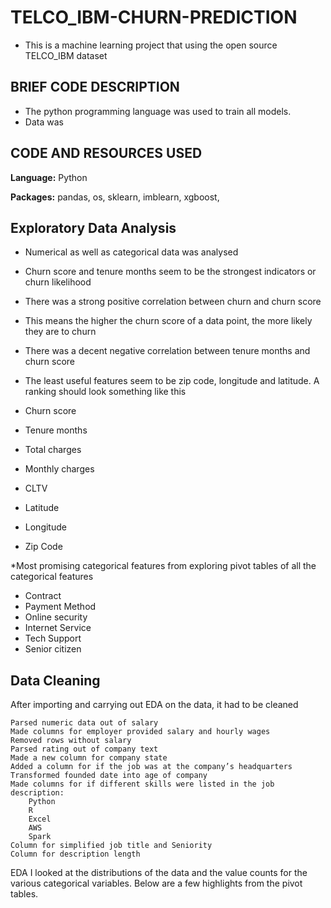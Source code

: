 # TELCO_IBM-CHURN-PREDICTION
* This is a machine learning project that using the open source  TELCO_IBM dataset

## BRIEF CODE DESCRIPTION
* The python programming language was used to train all models. 
* Data was


## CODE AND RESOURCES USED
**Language:** Python

**Packages:** pandas, os, sklearn, imblearn, xgboost, 

## Exploratory Data Analysis
* Numerical as well as categorical data was analysed
* Churn score and tenure months seem to be the strongest indicators or churn likelihood
* There was a strong positive correlation between churn and churn score
* This means the higher the churn score of a data point, the more likely they are to churn
* There was a decent negative correlation between tenure months and churn score
  

* The least useful features seem to be zip code, longitude and latitude. A ranking should look something like this
* Churn score
* Tenure months
* Total charges
* Monthly charges
* CLTV
* Latitude
* Longitude
* Zip Code

*Most promising categorical features from exploring pivot tables of all the categorical features

* Contract
* Payment Method
* Online security
* Internet Service
* Tech Support
* Senior citizen



## Data Cleaning

After importing and carrying out EDA on the data, it had to be cleaned

    Parsed numeric data out of salary
    Made columns for employer provided salary and hourly wages
    Removed rows without salary
    Parsed rating out of company text
    Made a new column for company state
    Added a column for if the job was at the company’s headquarters
    Transformed founded date into age of company
    Made columns for if different skills were listed in the job description:
        Python
        R
        Excel
        AWS
        Spark
    Column for simplified job title and Seniority
    Column for description length

EDA
I looked at the distributions of the data and the value counts for the various categorical variables. Below are a few highlights from the pivot tables.
